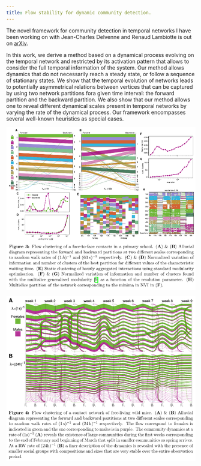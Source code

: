 ```yaml
---
title: Flow stability for dynamic community detection.
---
```


The novel framework for community detection in temporal networks I have been working on with Jean-Charles Delvenne and Renaud Lambiotte is out on [arXiv](https://arxiv.org/abs/2101.06131).

In this work, we derive a method based on a dynamical process evolving on the temporal network and restricted by its activation pattern that allows to consider the full temporal information of the system.
Our method allows dynamics that do not necessarily reach a steady state, or follow a sequence of stationary states. 
We show that the temporal evolution of networks leads to potentially asymmetrical relations between vertices that can be captured by using two network partitions fora given time interval: the forward partition and the backward partition.
We also show that our method allows one to reveal different dynamical scales present in temporal networks by varying the rate of the dynamical process.
Our framework encompasses several well-known heuristics as special cases.

![Fig 3](/assets/images/fig_3_screenshot.png) 


![Fig 4](/assets/images/fig_4_screenshot.png) 
